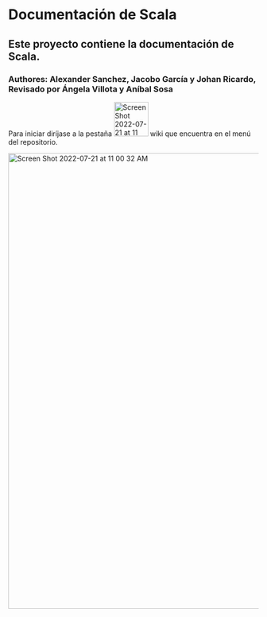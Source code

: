 # Documentación de Scala
## Este proyecto contiene la documentación de Scala.
### Authores: Alexander Sanchez, Jacobo García y Johan Ricardo, **Revisado por** Ángela Villota y Aníbal Sosa

Para iniciar diríjase a la pestaña <img width="69" alt="Screen Shot 2022-07-21 at 11 02 34 AM" src="https://user-images.githubusercontent.com/16925921/180260733-0ca2dd08-af56-402b-aab3-0d5769cc2c77.png"> wiki que encuentra en el menú del repositorio. 

<img width="917" alt="Screen Shot 2022-07-21 at 11 00 32 AM" src="https://user-images.githubusercontent.com/16925921/180260510-90f25178-4c53-4979-ba16-74715fca282a.png">

